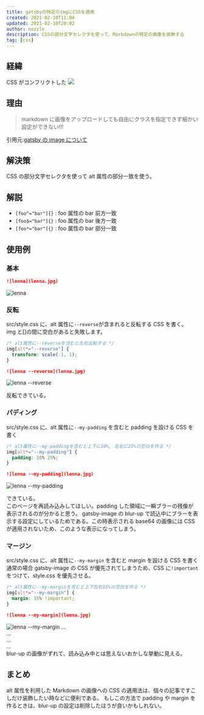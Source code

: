 ```yaml
---
title: gatsbyの特定のimgにCSSを適用
created: 2021-02-10T11:04
updated: 2021-02-10T20:02
author: nozzle
description: CSSの部分文字セレクタを使って、Markdownの特定の画像を装飾する
tag: [css]
---
```


## 経緯

CSS がコンフリクトした
![](./blog-image_02.png)

## 理由

> markdown に画像をアップロードしても自由にクラスを指定できず細かい設定ができない!!!

引用元:[gatsby の image について](https://narazuke.github.io/gatsby_image/)

## 解決策

CSS の部分文字セレクタを使って alt 属性の部分一致を使う。

## 解説

- `[foo^="bar"]{}` : foo 属性の bar 前方一致
- `[foo$="bar"]{}` : foo 属性の bar 後方一致
- `[foo*="bar"]{}` : foo 属性の bar 部分一致

## 使用例

### 基本

```markdown
![lenna](lenna.jpg)
```

![lenna](lenna.jpg)

### 反転

src/style.css に、alt 属性に`--reverse`が含まれると反転する CSS を書く。  
img と[]の間に空白があると失敗します。

```css:title=src/style.css
/* alt属性に--reverseを含むと左右反転する */
img[alt*="--reverse"] {
  transform: scale(-1, 1);
}
```

```markdown
![lenna --reverse](lenna.jpg)
```

![lenna --reverse](lenna.jpg)

反転できている。

### パディング

src/style.css に、alt 属性に`--my-padding` を含むと padding を設ける CSS を書く

```css
/* alt属性に--my-paddingを含むと上下に10%, 左右に25%の空白を作る */
img[alt*="--my-padding"] {
  padding: 10% 25%;
}
```

```markdown
![lenna --my-padding](lenna.jpg)
```

![lenna --my-padding](lenna.jpg)

できている。  
このページを再読み込みしてほしい。padding した領域に一瞬ブラーの残像が表示されるのが分かると思う。
gatsby-image の blur-up で読込中にブラーを表示する設定にしているためである。この時表示される base64 の画像には CSS が適用されないため、このような表示になってしまう。

### マージン

src/style.css に、alt 属性に`--my-margin` を含むと margin を設ける CSS を書く  
通常の場合 gatsby-image の CSS が優先されてしまうため、CSS に`!important`をつけて、style.css を優先させる。

```css
/* alt属性に--my-marginを含むと上下左右15%の空白を作る */
img[alt*="--my-margin"] {
  margin: 15% !important;
}
```

```markdown
![lenna --my-margin](lenna.jpg)
```

![lenna --my-margin](lenna.jpg)
...  
...  
...  
...  
blur-up の画像がずれて、読み込み中とは思えないおかしな挙動に見える。

## まとめ

alt 属性を利用した Markdown の画像への CSS の適用法は、個々の記事ですこしだけ装飾したい時などに便利である。 もしこの方法で padding や margin を作るときは、blur-up の設定は削除したほうが良いかもしれない。
